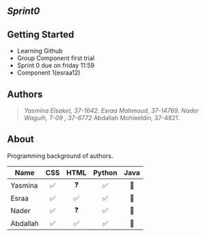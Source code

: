 ﻿***Sprint0***
---

## Getting Started

* Learning Github
* Group Component first trial 
* Sprint 0 due on friday 11:59
* Component 1(esraa12)




## Authors

> *Yasmina Elsaket, 37-1642.*
> *Esraa Mahmoud, 37-14769.*
> *Nader Waguih, T-09 , 37-6772*
> Abdallah Mohieeldin, 37-4821.



## About


Programming background of authors.

| Name       | CSS          | HTML |Python | Java | 
| ------------- |:-------------:| :-----:|:-------: | :-------: |
| Yasmina  | ✅ |   ❓    |      ✅ | 🎉|
| Esraa   | ✅ |   ✅  |    ✅  |🎉|
| Nader | ✅ |   ❓  |     ✅ |🎊|
| Abdallah |✅ |   ✅  |   ✅   |🎈|  










